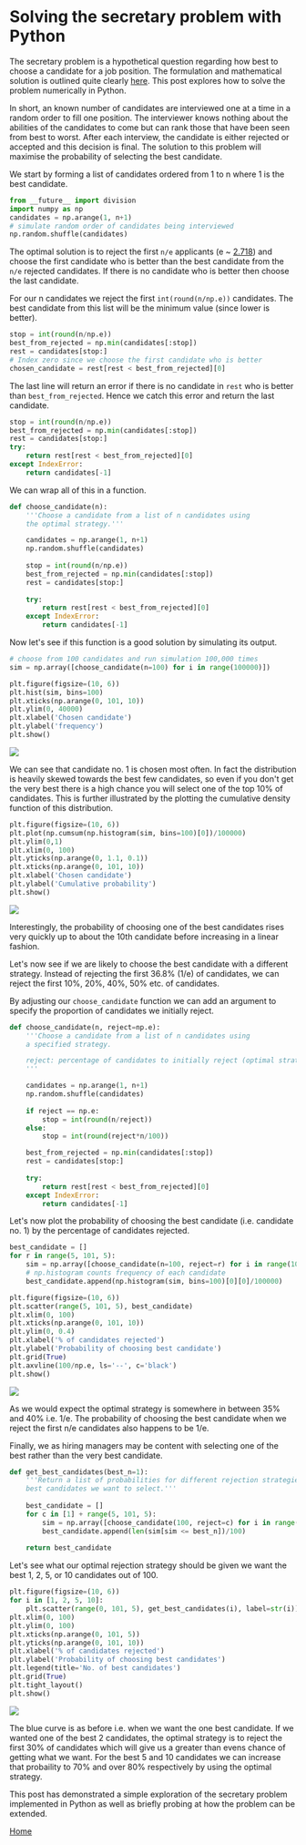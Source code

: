 # Solving the secretary problem with Python

The secretary problem is a hypothetical question regarding how best to choose a candidate for a job position.  The formulation and mathematical solution is outlined quite clearly [here](https://en.wikipedia.org/wiki/Secretary_problem).  This post explores how to solve the problem numerically in Python.

In short, an known number of candidates are interviewed one at a time in a random order to fill one position.  The interviewer knows nothing about the abilities of the candidates to come but can rank those that have been seen from best to worst.  After each interview, the candidate is either rejected or accepted and this decision is final.  The solution to this problem will maximise the probability of selecting the best candidate.   

We start by forming a list of candidates ordered from 1 to n where 1 is the best candidate.  

```python
from __future__ import division
import numpy as np
candidates = np.arange(1, n+1)
# simulate random order of candidates being interviewed
np.random.shuffle(candidates)
```

The optimal solution is to reject the first `n/e` applicants (e ~ [2.718](https://en.wikipedia.org/wiki/E_(mathematical_constant))) and choose the first candidate who is better than the best candidate from the `n/e` rejected candidates.  If there is no candidate who is better then choose the last candidate.

For our n candidates we reject the first `int(round(n/np.e))` candidates.  The best candidate from this list will be the minimum value (since lower is better).

```python
stop = int(round(n/np.e)) 
best_from_rejected = np.min(candidates[:stop])
rest = candidates[stop:]
# Index zero since we choose the first candidate who is better
chosen_candidate = rest[rest < best_from_rejected][0]
```

The last line will return an error if there is no candidate in `rest` who is better than `best_from_rejected`.  Hence we catch this error and return the last candidate.

```python
stop = int(round(n/np.e)) 
best_from_rejected = np.min(candidates[:stop])
rest = candidates[stop:]
try:
	return rest[rest < best_from_rejected][0]
except IndexError:
	return candidates[-1]
```

We can wrap all of this in a function.
```python
def choose_candidate(n):
	'''Choose a candidate from a list of n candidates using 
	the optimal strategy.'''

    candidates = np.arange(1, n+1)
    np.random.shuffle(candidates)
    
    stop = int(round(n/np.e)) 
    best_from_rejected = np.min(candidates[:stop])
    rest = candidates[stop:]
    
    try:
    	return rest[rest < best_from_rejected][0]
    except IndexError:
    	return candidates[-1]
```

Now let's see if this function is a good solution by simulating its output.  

```python
# choose from 100 candidates and run simulation 100,000 times
sim = np.array([choose_candidate(n=100) for i in range(100000)])

plt.figure(figsize=(10, 6))
plt.hist(sim, bins=100)
plt.xticks(np.arange(0, 101, 10))
plt.ylim(0, 40000)
plt.xlabel('Chosen candidate')
plt.ylabel('frequency')
plt.show()
```

![](figs/fig1.png)

We can see that candidate no. 1 is chosen most often.  In fact the distribution is heavily skewed towards the best few candidates, so even if you don't get the very best there is a high chance you will select one of the top 10% of candidates.  This is further illustrated by the plotting the cumulative density function of this distribution.

```python
plt.figure(figsize=(10, 6))
plt.plot(np.cumsum(np.histogram(sim, bins=100)[0])/100000)
plt.ylim(0,1)
plt.xlim(0, 100)
plt.yticks(np.arange(0, 1.1, 0.1))
plt.xticks(np.arange(0, 101, 10))
plt.xlabel('Chosen candidate')
plt.ylabel('Cumulative probability')
plt.show()
```

![](figs/fig2.png)

Interestingly, the probability of choosing one of the best candidates rises very quickly up to about the 10th candidate before increasing in a linear fashion.

Let's now see if we are likely to choose the best candidate with a different strategy.  Instead of rejecting the first 36.8% (1/e) of candidates, we can reject the first 10%, 20%, 40%, 50% etc. of candidates.

By adjusting our `choose_candidate` function we can add an argument to specify the proportion of candidates we initially reject.  

```python
def choose_candidate(n, reject=np.e):
	'''Choose a candidate from a list of n candidates using 
	a specified strategy.

	reject: percentage of candidates to initially reject (optimal strategy by default)
	'''

    candidates = np.arange(1, n+1)
    np.random.shuffle(candidates)
    
    if reject == np.e:
        stop = int(round(n/reject))
    else:
        stop = int(round(reject*n/100))

    best_from_rejected = np.min(candidates[:stop])
    rest = candidates[stop:]
    
    try:
    	return rest[rest < best_from_rejected][0]
    except IndexError:
    	return candidates[-1]
```

Let's now plot the probability of choosing the best candidate (i.e. candidate no. 1) by the percentage of candidates rejected.

```python
best_candidate = []
for r in range(5, 101, 5):
    sim = np.array([choose_candidate(n=100, reject=r) for i in range(100000)])
    # np.histogram counts frequency of each candidate
    best_candidate.append(np.histogram(sim, bins=100)[0][0]/100000)

plt.figure(figsize=(10, 6))
plt.scatter(range(5, 101, 5), best_candidate)
plt.xlim(0, 100)
plt.xticks(np.arange(0, 101, 10))
plt.ylim(0, 0.4)
plt.xlabel('% of candidates rejected')
plt.ylabel('Probability of choosing best candidate')
plt.grid(True)
plt.axvline(100/np.e, ls='--', c='black')
plt.show()
```

![](figs/fig3.png)

As we would expect the optimal strategy is somewhere in between 35% and 40% i.e. 1/e.  The probability of choosing the best candidate when we reject the first n/e candidates also happens to be 1/e.  

Finally, we as hiring managers may be content with selecting one of the best rather than the very best candidate.  

```python
def get_best_candidates(best_n=1):
    '''Return a list of probabilities for different rejection strategies and specify what percentage of the
    best candidates we want to select.'''
    
    best_candidate = []
    for c in [1] + range(5, 101, 5):
        sim = np.array([choose_candidate(100, reject=c) for i in range(10000)])
        best_candidate.append(len(sim[sim <= best_n])/100)
        
    return best_candidate
```

Let's see what our optimal rejection strategy should be given we want the best 1, 2, 5, or 10 candidates out of 100.

```python
plt.figure(figsize=(10, 6))
for i in [1, 2, 5, 10]:
    plt.scatter(range(0, 101, 5), get_best_candidates(i), label=str(i))
plt.xlim(0, 100)
plt.ylim(0, 100)
plt.xticks(np.arange(0, 101, 5))
plt.yticks(np.arange(0, 101, 10))
plt.xlabel('% of candidates rejected')
plt.ylabel('Probability of choosing best candidates')
plt.legend(title='No. of best candidates')
plt.grid(True)
plt.tight_layout()
plt.show()
```

![](figs/fig4.png)

The blue curve is as before i.e. when we want the one best candidate.  If we wanted one of the best 2 candidates, the optimal strategy is to reject the first 30% of candidates which will give us a greater than evens chance of getting what we want.  For the best 5 and 10 candidates we can increase that probaility to 70% and over 80% respectively by using the optimal strategy.  

This post has demonstrated a simple exploration of the secretary problem implemented in Python as well as briefly probing at how the problem can be extended.

[Home](https://imrankhan17.github.io/)




